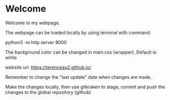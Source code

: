 

# Welcome

Welcome to my webpage.

The webpage can be loaded locally by using terminal with command:

python3 -m http.server 8000



The background color can be changed in main.css (wrapper). Default is white


website url: https://terenceau2.github.io/

Remember to change the "last update" date when changes are made.

Make the changes locally, then use gitkraken to stage, commit and push the changes to the global repository (github)

